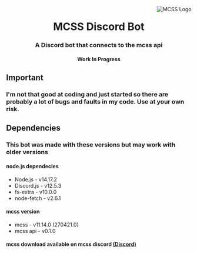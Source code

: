 <img src="https://i.imgur.com/uJFyBwF.png" alt="MCSS Logo" align="right">
<div align="center">
  <h1>MCSS Discord Bot</h1>
  <h3>A Discord bot that connects to the mcss api</h3>
  <h4>Work In Progress</h4>
<div align="left">

## Important
  ### I'm not that good at coding and just started so there are probably a lot of bugs and faults in my code. Use at your own risk.
## Dependencies
  ### This bot was made with these versions but may work with older versions
  #### node.js dependecies
  * Node.js - v14.17.2
  * Discord.js - v12.5.3
  * fs-extra - v10.0.0
  * node-fetch - v2.6.1
  #### mcss version
  * mcss - v11.14.0 (270421.0)
  * mcss api - v0.1.0
  #### mcss download available on mcss discord <a href="url">(Discord)</a>
